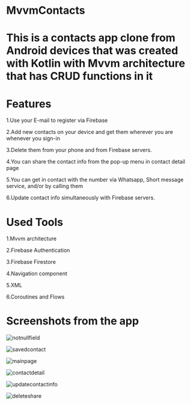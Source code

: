# MvvmContacts

# This is a contacts app clone from Android devices that was created with Kotlin with Mvvm architecture that has CRUD functions in it

# **Features**

1.Use your E-mail to register via Firebase

2.Add new contacts on your device and get them wherever you are whenever you  sign-in

3.Delete them from your phone and from Firebase servers.

4.You can share the contact info from the pop-up menu in contact detail page

5.You can get in contact with the number via Whatsapp, Short message service, and/or by calling them

6.Update contact info simultaneously with Firebase servers.


# **Used Tools**

1.Mvvm architecture

2.Firebase Authentication

3.Firebase Firestore

4.Navigation component

5.XML

6.Coroutines and Flows

# **Screenshots from the app**

![notnullfield](https://github.com/UgursalOzanARIK/MvvmContacts/assets/31523135/efe74060-5bde-4b4a-9f2e-d77bd35d0e54)

![savedcontact](https://github.com/UgursalOzanARIK/MvvmContacts/assets/31523135/667d03df-4b96-47cc-aaf1-01e4ba305fa5)

![mainpage](https://github.com/UgursalOzanARIK/MvvmContacts/assets/31523135/c8f483b5-6174-441f-adc7-d6d066e2a928)

![contactdetail](https://github.com/UgursalOzanARIK/MvvmContacts/assets/31523135/adc2561b-acc0-4725-85ae-6eda1c2d91d0)

![updatecontactinfo](https://github.com/UgursalOzanARIK/MvvmContacts/assets/31523135/5e15b950-08f7-4744-856a-311faa717c7c)

![deleteshare](https://github.com/UgursalOzanARIK/MvvmContacts/assets/31523135/c47988fc-3793-4839-93d6-3f04d7827727)
